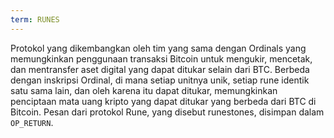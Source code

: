 ```yaml
---
term: RUNES
---
```


Protokol yang dikembangkan oleh tim yang sama dengan Ordinals yang memungkinkan penggunaan transaksi Bitcoin untuk mengukir, mencetak, dan mentransfer aset digital yang dapat ditukar selain dari BTC. Berbeda dengan inskripsi Ordinal, di mana setiap unitnya unik, setiap rune identik satu sama lain, dan oleh karena itu dapat ditukar, memungkinkan penciptaan mata uang kripto yang dapat ditukar yang berbeda dari BTC di Bitcoin. Pesan dari protokol Rune, yang disebut runestones, disimpan dalam `OP_RETURN`.
